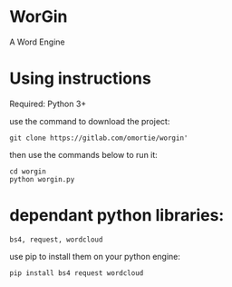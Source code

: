 # WorGin

A Word Engine


# Using instructions
Required: Python 3+

use the command to download the project:
```
git clone https://gitlab.com/omortie/worgin'
```

then use the commands below to run it:
```
cd worgin
python worgin.py
```


# dependant python libraries:
```
bs4, request, wordcloud
```

use pip to install them on your python engine:
```
pip install bs4 request wordcloud
```